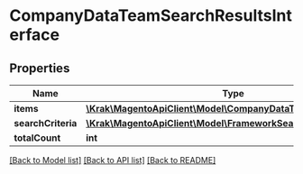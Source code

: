 # CompanyDataTeamSearchResultsInterface

## Properties
Name | Type | Description | Notes
------------ | ------------- | ------------- | -------------
**items** | [**\Krak\MagentoApiClient\Model\CompanyDataTeamInterface[]**](CompanyDataTeamInterface.md) | Teams list | 
**searchCriteria** | [**\Krak\MagentoApiClient\Model\FrameworkSearchCriteriaInterface**](FrameworkSearchCriteriaInterface.md) |  | 
**totalCount** | **int** | Total count. | 

[[Back to Model list]](../README.md#documentation-for-models) [[Back to API list]](../README.md#documentation-for-api-endpoints) [[Back to README]](../README.md)


